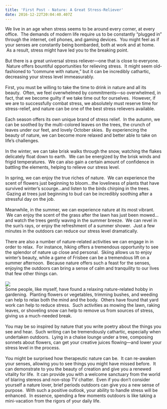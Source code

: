 ```yaml
---
title: 'First Post - Nature: A Great Stress-Reliever'
date: 2016-12-22T20:04:40.407Z
---
```

We live in an age when stress seems to be around every corner, at every office.  The demands of modern life require us to be constantly “plugged in” through the internet, cell phones, and gaming devices.  You might feel as if your senses are constantly being bombarded, both at work and at home.  As a result, stress might have led you to the breaking point.\
\
But there is a great universal stress reliever—one that is close to everyone.  Nature offers bountiful opportunities for relieving stress.  It might seem old-fashioned to “commune with nature,” but it can be incredibly cathartic, decreasing your stress level immeasurably.\
\
First, you must be willing to take the time to drink in nature and all its beauty.  Often, we feel overwhelmed by commitments—so overwhelmed, in fact, that we become guilty if we take time out for ourselves.  However, if we are to successfully combat stress, we absolutely must reserve time for stress-relief, and nature can be one of the best stress relievers available.\
\
Each season offers its own unique brand of stress relief.  In the autumn, we can be soothed by the multi-colored leaves on the trees, the crunch of leaves under our feet, and lovely October skies.  By experiencing the beauty of nature, we can become more relaxed and better able to take on life’s challenges.\
\
In the winter, we can take brisk walks through the snow, watching the flakes delicately float down to earth.  We can be energized by the brisk winds and frigid temperatures.  We can also gain a certain amount of confidence in battling the elements, helping to relieve our stress level.\
\
In spring, we can enjoy the true riches of nature.  We can experience the scent of flowers just beginning to bloom…the loveliness of plants that have survived winter’s scourge…and listen to the birds chirping in the trees.  Gazing at trees just beginning to bud can be incredibly soothing after a stressful day on the job.\
\
Meanwhile, in the summer, we can experience nature at its most vibrant.  We can enjoy the scent of the grass after the lawn has just been mowed…and watch the trees gently waving in the summer breeze.  We can revel in the sun’s rays, or enjoy the refreshment of a summer shower.  Just a few minutes in the outdoors can reduce our stress level dramatically.\
\
There are also a number of nature-related activities we can engage in in order to relax.  For instance, hiking offers a tremendous opportunity to see the splendor of nature up close and personal.  Skiing allows us to enjoy winter’s beauty, while a game of Frisbee can be a tremendous lift on a summer afternoon.  Because nature offers such a feast for the senses, enjoying the outdoors can bring a sense of calm and tranquility to our lives that few other things can.\
\
[![](https://1.bp.blogspot.com/-ZJpDF0oHkEg/WYeQF-UMQSI/AAAAAAAAyvo/cV-FTA6Bs2ocJz0Plvt42ieYPqR9I6Z1QCLcBGAs/s400/woman-671909_1280.jpg)](https://1.bp.blogspot.com/-ZJpDF0oHkEg/WYeQF-UMQSI/AAAAAAAAyvo/cV-FTA6Bs2ocJz0Plvt42ieYPqR9I6Z1QCLcBGAs/s1600/woman-671909_1280.jpg)\
Some people, like myself, have found a relaxing nature-related hobby in gardening.  Planting flowers or vegetables, trimming bushes, and weeding can help to relax both the mind and the body.  Others have found that yard work can help to reduce stress.  Such activities as mowing the lawn, raking leaves, or shoveling snow can help to remove us from sources of stress, giving us a much-needed break.\
\
You may be so inspired by nature that you write poetry about the things you see and hear.  Such writing can be tremendously cathartic, especially when undertaken outdoors.  Lying in a chaise lounge under a tree, composing sonnets about flowers, can get your creative juices flowing—and lower your stress level in the process.\
\
You might be surprised how therapeutic nature can be.  It can re-awaken your senses, allowing you to see things you might have missed before.  It can demonstrate to you the beauty of creation and give you a renewed vitality for life.  It can provide you with a welcome sanctuary from the world of blaring stereos and non-stop TV chatter.  Even if you don’t consider yourself a nature lover, brief periods outdoors can give you a new sense of purpose.  With such a positive outlook, your ability to handle stress will be enhanced.  In essence, spending a few moments outdoors is like taking a mini-vacation from the rigors of your daily life.

